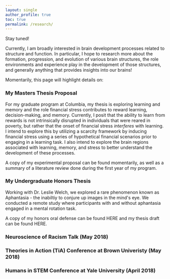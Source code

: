 ```yaml
---
layout: single
author_profile: true
toc: true
permalink: /research/
---
```


Stay tuned! 

Currently, I am broadly interested in brain development processes related to structure and function. In particular, I hope to research more about the formation, progression, and evolution of various brain structures, the role environments and experience play in the development of those structures, and generally anything that provides insights into our brains!

Momentarily, this page will highlight details on:
### My Masters Thesis Proposal

For my graduate program at Columbia, my thesis is exploring learning and memory and the role financial stress contributes to reward learning, decision-making, and memory. Currently, I posit that the ability to learn from rewards is not intrinsically disrupted in individuals that were reared in poverty, but rather that the onset of financial stress *interferes* with learning. I intend to explore this by utilizing a scarcity framework by inducing financial stress using a series of hypothetical financial scenarios prior to engaging in a learning task. I also intend to explore the brain regions associated with learning, memory, and stress to better understand the development of these processes. 

A copy of my experimental proposal can be found momentarily, as well as a summary of a literature review done during the first year of my program.

### My Undergraduate Honors Thesis 

Working with Dr. Leslie Welch, we explored a rare phenomenon known as Aphantasia - the inabiltiy to conjure up images in the mind's eye. We conducted a remote study where participants with and without aphantasia engaged in a mental rotation task. 

A copy of my honors oral defense can be found HERE and my thesis draft can be found HERE. 

### Neuroscience of Racism Talk (May 2018)

### Theories in Action (TiA) Conference at Brown Univeristy (May 2018)

### Humans in STEM Conference at Yale University (April 2018)
